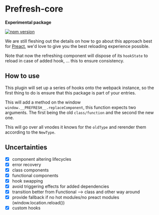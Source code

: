 # Prefresh-core

**Experimental package**

[![npm version](https://badgen.net/npm/v/@prefresh/core)](https://www.npmjs.com/package/@prefresh/core)

We are still fleshing out the details on how to go about this approach best for [Preact](https://github.com/preactjs/preact), we'd
love to give you the best reloading experience possible.

Note that now the refreshing component will dispose of its `hookState` to reload in case of added hook, ... this to ensure consistency.

## How to use

This plugin will set up a series of hooks onto the webpack instance, so the first thing
to do is ensure that this package is part of your entries.

This will add a method on the window `window.__PREFRESH__.replaceComponent`, this function
expects two arguments. The first being the old `class/function` and the second the new one.

This will go over all vnodes it knows for the `oldType` and rerender them according to the
`NewType`.

## Uncertainties

- [x] component altering lifecycles
- [x] error recovery
- [x] class components
- [x] functional components
- [x] hook swapping
- [x] avoid triggering effects for added dependencies
- [x] transition better from Functional --> class and other way around
- [x] provide fallback if no hot modules/no preact modules (window.location.reload())
- [x] custom hooks
